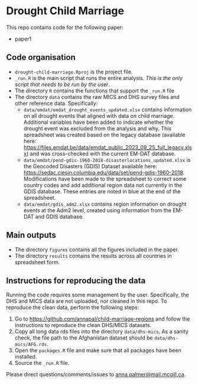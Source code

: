 # Drought Child Marriage

This repo contains code for the following paper:
- paper1

## Code organisation
- `drought-child-marriage.Rproj` is the project file.
- `_run.R` is the main script that runs the entire analysis. *This is the only script that needs to be run by the user*.
- The directory `R` contains the functions that support the `_run.R` file
- The directory `data` contains the raw MICS and DHS survey files and other reference data. Specifically:
    - `data/emdat/emdat_drought_events_updated.xlsx` contains information on all drought events that aligned with data on child marriage. Additional variables have been added to indicate whether the drought event was excluded from the analysis and why. This spreadsheet was created based on the legacy database (available here: https://files.emdat.be/data/emdat_public_2023_09_25_full_legacy.xlsx) and was cross-checked with the current EM-DAT database.
    - `data/emdat/pend-gdis-1960-2018-disasterlocations_updated.xlsx` is the Geocoded Disasters (GDIS) Dataset available here: https://sedac.ciesin.columbia.edu/data/set/pend-gdis-1960-2018. Modifications have been made to the spreadsheet to correct some country codes and add additional region data not currently in the GDIS database. These entries are noted in blue at the end of the spreadsheet.
    - `data/emdat/gdis_adm2.xlsx` contains region information on drought events at the Adm2 level, created using information from the EM-DAT and GDIS database.

## Main outputs
- The directory `figures` contains all the figures included in the paper.
- The directory `results` contains the results across all countries in spreadsheet form.
  
## Instructions for reproducing the data
Running the code requires some management by the user. Specifically, the DHS and MICS data are not uploaded, nor cleaned in this repo. To reproduce the clean data, perform the following steps:
1. Go to https://github.com/annapal/child-marriage-regions and follow the instructions to reproduce the clean DHS/MICS datasets.
2. Copy all long data rds files into the directory `data/dhs-mics`. As a sanity check, the file path to the Afghanistan dataset should be `data/dhs-mics/AFG.rds`.
3. Open the `packages.R` file and make sure that all packages have been installed.
4. Source the `_run.R` file.

Please direct questions/comments/issues to anna.palmer@mail.mcgill.ca.

